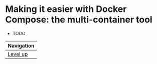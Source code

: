 # Making it easier with Docker Compose: the multi-container tool #

* TODO

| Navigation               |
| ------------------------ |
| [Level up](../README.md) |
